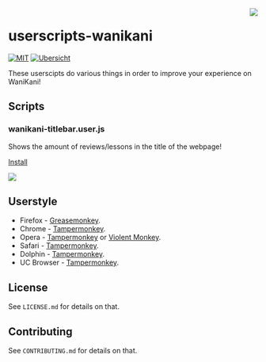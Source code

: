 <img src="https://i.imgur.com/hBPI5Qa.png" align="right" />

# userscripts-wanikani

[![MIT](https://img.shields.io/badge/License-MIT-brightgreen.svg)](https://github.com/jakeoid/waste-basket/blob/master/LICENSE.md)
[![Ubersicht](https://img.shields.io/badge/%C3%BCbersicht-CoffeeScript-brightgreen.svg)](http://http://tracesof.net/uebersicht/)

These userscipts do various things in order to improve your experience on WaniKani!

## Scripts

### wanikani-titlebar.user.js

Shows the amount of reviews/lessons in the title of the webpage!

[Install](https://raw.githubusercontent.com/jakeoid/userscripts-wanikani/master/wanikani-titlebar.user.js)

<img src="https://i.imgur.com/9qSvs7X.png" align="center" />

## Userstyle

- Firefox - [Greasemonkey](https://addons.mozilla.org/en-US/firefox/addon/greasemonkey/).
- Chrome - [Tampermonkey](https://tampermonkey.net/?ext=dhdg&browser=chrome).
- Opera - [Tampermonkey](https://tampermonkey.net/?ext=dhdg&browser=opera) or [Violent Monkey](https://addons.opera.com/en/extensions/details/violent-monkey/).
- Safari - [Tampermonkey](https://tampermonkey.net/?ext=dhdg&browser=safari).
- Dolphin - [Tampermonkey](https://tampermonkey.net/?ext=dhdg&browser=dolphin).
- UC Browser - [Tampermonkey](https://tampermonkey.net/?ext=dhdg&browser=ucweb).

## License

See `LICENSE.md` for details on that.

## Contributing

See `CONTRIBUTING.md` for details on that.